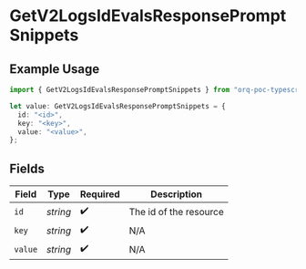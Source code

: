 # GetV2LogsIdEvalsResponsePromptSnippets

## Example Usage

```typescript
import { GetV2LogsIdEvalsResponsePromptSnippets } from "orq-poc-typescript-multi-env-version/models/operations";

let value: GetV2LogsIdEvalsResponsePromptSnippets = {
  id: "<id>",
  key: "<key>",
  value: "<value>",
};
```

## Fields

| Field                  | Type                   | Required               | Description            |
| ---------------------- | ---------------------- | ---------------------- | ---------------------- |
| `id`                   | *string*               | :heavy_check_mark:     | The id of the resource |
| `key`                  | *string*               | :heavy_check_mark:     | N/A                    |
| `value`                | *string*               | :heavy_check_mark:     | N/A                    |